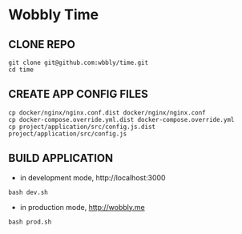 # Wobbly Time

## CLONE REPO

```
git clone git@github.com:wbbly/time.git
cd time
```

## CREATE APP CONFIG FILES

```
cp docker/nginx/nginx.conf.dist docker/nginx/nginx.conf
cp docker-compose.override.yml.dist docker-compose.override.yml
cp project/application/src/config.js.dist project/application/src/config.js
```

## BUILD APPLICATION

- in development mode, http://localhost:3000

```
bash dev.sh
```

- in production mode, http://wobbly.me

```
bash prod.sh
```

